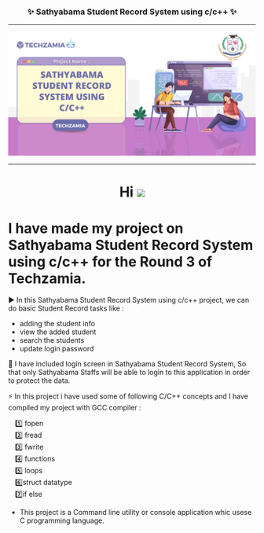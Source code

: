 <h3 align=center><b> ✨ Sathyabama Student Record System using c/c++ ✨</b></h3>

---

![image of voice assitant](project_banner.png)

---

<h1 align="center">Hi <img src="https://github.com/TheDudeThatCode/TheDudeThatCode/blob/master/Assets/Hi.gif" width="29px"/></h1>

#  I have made my project on Sathyabama Student Record System using c/c++ for the Round 3 of Techzamia.

:arrow_forward: In this Sathyabama Student Record System using c/c++ project, we can do basic Student Record tasks like :
- adding the student info
- view the added student
- search the students
- update login password

:round_pushpin: I have included login screen in Sathyabama Student Record System, So that only Sathyabama Staffs will be able to login to this application in order to   protect the data.

:zap: In this project i have used some of following C/C++ concepts and I have compiled my project with GCC compiler :

&emsp;:one: fopen <br />
&emsp;:two: fread <br />
&emsp;:three: fwrite<br />
&emsp;:four: functions<br />
&emsp;:five: loops<br />
&emsp;:six:struct datatype<br />
&emsp;:seven:if else<br />

- This project is a Command line utility or console application whic usese C programming language.
